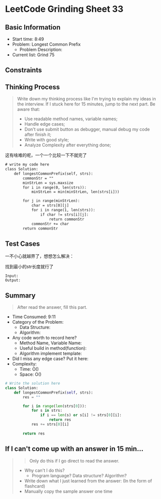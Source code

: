 # LeetCode Grinding Sheet 33

## Basic Information

- Start time: 8:49
- Problem: Longest Common Prefix
  - Problem Description:
- Current list: Grind 75

## Constraints

## Thinking Process

> Write down my thinking process like I'm trying to explain my ideas in the interview. If I stuck here for 15 minutes, jump to the next part.
> Be aware that:
>
> - Use readable method names, variable names;
> - Handle edge cases;
> - Don't use submit button as debugger, manual debug my code after finish it;
> - Write with good style;
> - Analyze Complexity after everything done;

这有啥难的呢，一个一个比较一下不就完了

``` txt
# write my code here
class Solution:
    def longestCommonPrefix(self, strs):
        commonStr = ""
        minStrLen = sys.maxsize
        for i in range(0, len(strs)):
            minStrLen = min(minStrLen, len(strs[i]))

        for j in range(minStrLen):
            char = strs[0][j]
            for i in range(1, len(strs)):
                if char != strs[i][j]:
                    return commonStr
            commonStr += char
        return commonStr
```

## Test Cases

一不小心就越界了，想想怎么解决：

找到最小的str长度就行了

``` text
Input:
Output:
```

## Summary

> After read the answer, fill this part.

- Time Consumed: 9:11
- Category of the Problem:
  - Data Structure:
  - Algorithm:
- Any code worth to record here?
  - Method Name, Variable Name:
  - Useful build in method(function):
  - Algorithm implement template:
- Did I miss any edge case? Put it here:
- Complexity:
  - Time: O()
  - Space: O()

``` python
# Write the solution here
class Solution:
    def longestCommonPrefix(self, strs):
        res = ""

        for i in range(len(strs[0])):
            for s in strs:
                if i == len(s) or s[i] != strs[0][i]:
                    return res
            res += strs[0][i]
            
        return res
```

## If I can't come up with an answer in 15 min...

> > Only do this if I go direct to read the answer.
>
> - Why can't I do this?
>   - Program language? Data structure? Algorithm?
> - Write down what I just learned from the answer: (In the form of flashcard)
> - Manually copy the sample answer one time
